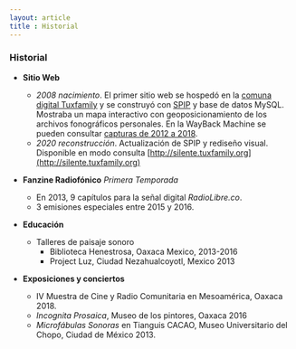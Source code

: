```yaml
---
layout: article
title : Historial
---
```


### Historial

* __Sitio Web__
  * _2008 nacimiento_. El primer sitio web se hospedó en la [comuna digital Tuxfamily](https://tuxfamily.org) y se construyó con [SPIP](https://spip.net) y base de datos MySQL. Mostraba un mapa interactivo con geoposicionamiento de los archivos fonográficos personales. En la WayBack Machine se pueden consultar [capturas de 2012 a 2018](https://web.archive.org/web/*/http://silente.tuxfamily.org/).
  * _2020 reconstrucción_. Actualización de SPIP y rediseño visual. Disponible en modo consulta [http://silente.tuxfamily.org](http://silente.tuxfamily.org)

* __Fanzine Radiofónico__
_Primera Temporada_
  * En 2013, 9 capítulos para la señal digital _RadioLibre.co_.
  * 3 emisiones especiales entre 2015 y 2016.

* __Educación__
  * Talleres de paisaje sonoro
    * Biblioteca Henestrosa, Oaxaca Mexico, 2013-2016
    * Project Luz, Ciudad Nezahualcoyotl, Mexico 2013

* __Exposiciones y conciertos__
  * IV Muestra de Cine y Radio Comunitaria en Mesoamérica, Oaxaca 2018.
  * _Incognita Prosaica_, Museo de los pintores, Oaxaca 2016
  * _Microfábulas Sonoras_ en Tianguis CACAO, Museo Universitario del Chopo, Ciudad de México 2013.
